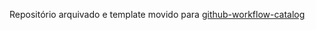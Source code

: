 Repositório arquivado e template movido para [github-workflow-catalog](https://github.com/pitagorasampli/github-workflow-catalog)

